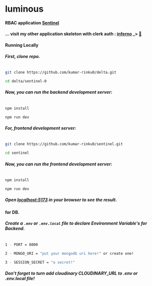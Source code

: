 # luminous

#### RBAC application [Sentinel](https://sentinel-1.vercel.app)

#### ... visit my other application skeleton with clerk auth : [inferno](https://infer-no.vercel.app) \_> [🚀](https://infer-no.vercel.app)

#### Running Locally

##### First, clone repo.

```bash

git clone https://github.com/kumar-rinku0/delta.git

cd delta/sentinel-0

```

##### Now, you can run the backend development server:

```bash

npm install

npm run dev

```

##### For, frontend development server:

```bash

git clone https://github.com/kumar-rinku0/sentinel.git

cd sentinel

```

##### Now, you can run the frontend development server:

```bash

npm install

npm run dev

```

##### Open [localhost:5173](http://localhost:5173) in your browser to see the result.

#### for DB.

##### Create a `.env` or `.env.local` file to declare Environment Variable's for Backend.

```bash

1 - PORT = 8000

2 - MONGO_URI = "put your mongodb uri here!" or create one!

3 - SESSION_SECRET = "a secret!"

```

##### Don't forget to turn add cloudinary CLOUDINARY_URL to .env or .env.local file!
